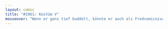 ```yaml
---
layout: comic
title: "#2961: Kostüm V"
mouseover: "Wenn er ganz tief buddelt, könnte er auch als Fredcomicniveau gehen."
---
```

